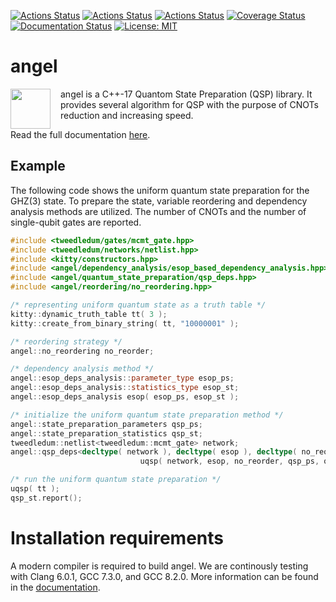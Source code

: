 [![Actions Status](https://github.com/fmozafari/angel/workflows/Linux%20CI/badge.svg)](https://github.com/fmozafari/angel/actions)
[![Actions Status](https://github.com/fmozafari/angel/workflows/MacOS%20CI/badge.svg)](https://github.com/fmozafari/angel/actions)
[![Actions Status](https://github.com/fmozafari/angel/workflows/Windows%20CI/badge.svg)](https://github.com/fmozafari/angel/actions)
[![Coverage Status](https://coveralls.io/repos/github/fmozafari/angel/badge.svg?branch=master)](https://coveralls.io/github/fmozafari/angel?branch=master)
[![Documentation Status](https://readthedocs.org/projects/libangel/badge/?version=latest)](https://libangel.readthedocs.io/en/latest)
[![License: MIT](https://img.shields.io/badge/License-MIT-yellow.svg)](https://opensource.org/licenses/MIT)

# angel
<img src="https://github.com/fmozafari/angel/blob/master/angel.svg" width="64" height="64" align="left" style="margin-right: 12pt" />
angel is a C++-17 Quantom State Preparation (QSP) library. It provides several algorithm for QSP with the purpose of CNOTs reduction and increasing speed.

Read the full documentation [here](https://libangel.readthedocs.io/en/latest/index.html).

## Example

The following code shows the uniform quantum state preparation for the GHZ(3) state. To prepare the state, variable reordering and dependency analysis methods are utilized. The number of CNOTs and the number of single-qubit gates are reported. 

```c++
#include <tweedledum/gates/mcmt_gate.hpp>
#include <tweedledum/networks/netlist.hpp>
#include <kitty/constructors.hpp>
#include <angel/dependency_analysis/esop_based_dependency_analysis.hpp>
#include <angel/quantum_state_preparation/qsp_deps.hpp>
#include <angel/reordering/no_reordering.hpp>

/* representing uniform quantum state as a truth table */
kitty::dynamic_truth_table tt( 3 );
kitty::create_from_binary_string( tt, "10000001" );

/* reordering strategy */
angel::no_reordering no_reorder;

/* dependency analysis method */
angel::esop_deps_analysis::parameter_type esop_ps;
angel::esop_deps_analysis::statistics_type esop_st;
angel::esop_deps_analysis esop( esop_ps, esop_st );

/* initialize the uniform quantum state preparation method */
angel::state_preparation_parameters qsp_ps;
angel::state_preparation_statistics qsp_st;
tweedledum::netlist<tweedledum::mcmt_gate> network;
angel::qsp_deps<decltype( network ), decltype( esop ), decltype( no_reorder )> 
                             uqsp( network, esop, no_reorder, qsp_ps, qsp_st );

/* run the uniform quantum state preparation */
uqsp( tt );
qsp_st.report();
```

# Installation requirements
A modern compiler is required to build angel. We are continously testing with Clang 6.0.1, GCC 7.3.0, and GCC 8.2.0. More information can be found in the [documentation](https://libangel.readthedocs.io/en/latest/installation.html).
